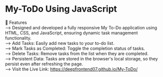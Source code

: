 # My-ToDo Using JavaScript
🚀 Features                                                                                                                                                                       
--> Designed and developed a fully responsive My To-Do application using HTML, CSS, and JavaScript, ensuring dynamic task management functionality.                               
--> Add Tasks: Easily add new tasks to your to-do list.                                                                                                                           
--> Mark Tasks as Completed: Toggle the completion status of tasks.                                                                                                                   
--> Delete Tasks: Remove tasks from the list when they are completed.                                                                                                             
--> Persistent Data: Tasks are stored in the browser's local storage, so they persist even after refreshing the page.                                                             
--> Visit the Live Link: https://deepfrontend07.github.io/My-ToDo/
